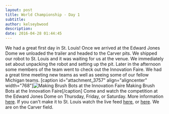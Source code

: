 ```yaml
---
layout: post
title: World Championship - Day 1
subtitle:
author: kelseybwood
description:
date: 2016-04-28 01:44:45
---
```


We had a great first day in St. Louis! Once we arrived at the Edward Jones Dome we unloaded the trailer and headed to the Carver pits. We shipped our robot to St. Louis and it was waiting for us at the venue. We immediately set about unpacking the robot and setting up the pit. Later in the afternoon some members of the team went to check out the Innovation Faire. We had a great time meeting new teams as well as seeing some of our fellow Michigan teams. [caption id="attachment_3757" align="aligncenter" width="768"]![Making Brush Bots at the Innovation Faire](/wp-content/uploads/2016/04/IMG_20160427_202624-768x1024.jpg) Making Brush Bots at the Innovation Faire[/caption] Come and watch the competition at the Edward Jones Dome on Thursday, Friday, or Saturday. More information [here](http://www.firstchampionship.org/). If you can't make it to St. Louis watch the live feed [here](http://www.firstchampionship.org/watch-championship-live), or [here](http://www.thebluealliance.com/gameday#layout=2). We are on the Carver field.
